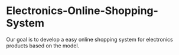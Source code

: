 # Electronics-Online-Shopping-System
Our goal is to develop a easy online shopping system for electronics products based on the model.
